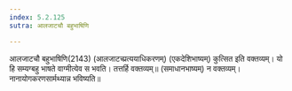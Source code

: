 ```yaml
---
index: 5.2.125
sutra: आलजाटचौ बहुभाषिणि

---
```

आलजाटचौ बहुभाषिणि(2143) (आलजाटच्प्रत्ययाधिकरणम्) (एकदेशिभाष्यम्) कुत्सित इति वक्तव्यम्। यो हि सम्यग्बहु भाषते वाग्मीत्येव स भवति। तत्तर्हि वक्तव्यम्॥ (समाधानभाष्यम्) न वक्तव्यम्। नानायोगकरणसार्मथ्यान्न भविष्यति॥